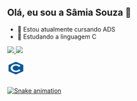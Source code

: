 ## Olá, eu sou a Sâmia Souza 👋

- 🔭 Estou atualmente cursando ADS 
- 🌱 Estudando a linguagem C

<div>
  <a href="https://github.com/Asami-Dev">
  <img height="180em" src="https://github-readme-stats.vercel.app/api?username=Asami-Dev&show_icons=true&theme=dracula&include_all_commits=true&count_private=true"/>
  <img height="180em" src="https://github-readme-stats.vercel.app/api/top-langs/?username=Asami-Dev&layout=compact&langs_count=16&theme=dracula"/>
</div>
<div style="display: inline_block"><br>
  <img align="center" alt="Asami-C" height="30" width="40" src="https://raw.githubusercontent.com/devicons/devicon/master/icons/c/c-plain.svg">
</div>

  ##
</div>

![Snake animation](https://github.com/Asami-Dev/Asami.Dev/blob/output/github-contribution-grid-snake.svg)

</div>
